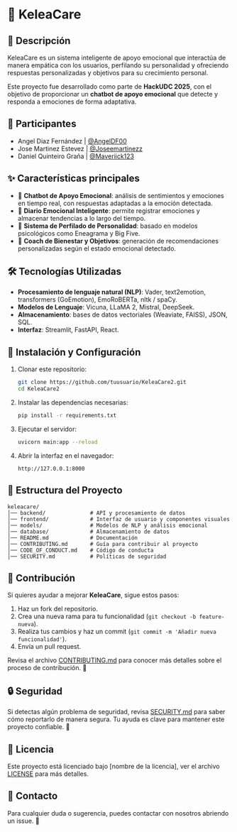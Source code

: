# 🚀 KeleaCare

## 📓 Descripción
KeleaCare es un sistema inteligente de apoyo emocional que interactúa de manera empática con los usuarios, perfilando su personalidad y ofreciendo respuestas personalizadas y objetivos para su crecimiento personal.

Este proyecto fue desarrollado como parte de **HackUDC 2025**, con el objetivo de proporcionar un **chatbot de apoyo emocional** que detecte y responda a emociones de forma adaptativa.

## 👥 Participantes
- Angel Diaz Fernández | [@AngelDF00](https://github.com/AngelDF00)
- Jose Martinez Estevez | [@Joseemartinezz](https://github.com/Joseemartinezz)
- Daniel Quinteiro Graña | [@Maveriick123](https://github.com/Maveriick123)

## ✨ Características principales
- 🤖 **Chatbot de Apoyo Emocional**: análisis de sentimientos y emociones en tiempo real, con respuestas adaptadas a la emoción detectada.
- 📔 **Diario Emocional Inteligente**: permite registrar emociones y almacenar tendencias a lo largo del tiempo.
- 🎯 **Sistema de Perfilado de Personalidad**: basado en modelos psicológicos como Eneagrama y Big Five.
- 📢 **Coach de Bienestar y Objetivos**: generación de recomendaciones personalizadas según el estado emocional detectado.

## 🛠 Tecnologías Utilizadas
- **Procesamiento de lenguaje natural (NLP)**: Vader, text2emotion, transformers (GoEmotion), EmoRoBERTa, nltk / spaCy.
- **Modelos de Lenguaje**: Vicuna, LLaMA 2, Mistral, DeepSeek.
- **Almacenamiento**: bases de datos vectoriales (Weaviate, FAISS), JSON, SQL.
- **Interfaz**: Streamlit, FastAPI, React.

## 📂 Instalación y Configuración
1. Clonar este repositorio:
   ```bash
   git clone https://github.com/tuusuario/KeleaCare2.git
   cd KeleaCare2
   ```
2. Instalar las dependencias necesarias:
   ```bash
   pip install -r requirements.txt
   ```
3. Ejecutar el servidor:
   ```bash
   uvicorn main:app --reload
   ```
4. Abrir la interfaz en el navegador:
   ```
   http://127.0.0.1:8000
   ```

## 📁 Estructura del Proyecto
```
keleacare/
│── backend/              # API y procesamiento de datos
│── frontend/             # Interfaz de usuario y componentes visuales
│── models/               # Modelos de NLP y análisis emocional
│── database/             # Almacenamiento de datos
│── README.md             # Documentación
│── CONTRIBUTING.md       # Guía para contribuir al proyecto
│── CODE_OF_CONDUCT.md    # Código de conducta
│── SECURITY.md           # Políticas de seguridad
```

## 🤝 Contribución
Si quieres ayudar a mejorar **KeleaCare**, sigue estos pasos:
1. Haz un fork del repositorio.
2. Crea una nueva rama para tu funcionalidad (`git checkout -b feature-nueva`).
3. Realiza tus cambios y haz un commit (`git commit -m 'Añadir nueva funcionalidad'`).
4. Envía un pull request.

Revisa el archivo [CONTRIBUTING.md](./CONTRIBUTING.md) para conocer más detalles sobre el proceso de contribución. 🎉

## 🔒 Seguridad
Si detectas algún problema de seguridad, revisa [SECURITY.md](./SECURITY.md) para saber cómo reportarlo de manera segura. Tu ayuda es clave para mantener este proyecto confiable. 🔐

## 📜 Licencia
Este proyecto está licenciado bajo [nombre de la licencia], ver el archivo [LICENSE](./LICENSE) para más detalles.

## 📩 Contacto
Para cualquier duda o sugerencia, puedes contactar con nosotros abriendo un issue. 🚀

